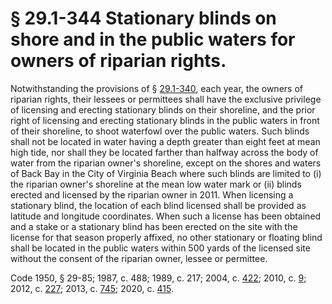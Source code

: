 # § 29.1-344 Stationary blinds on shore and in the public waters for owners of riparian rights.

<p>Notwithstanding the provisions of § <a href='/vacode/29.1-340/'>29.1-340</a>, each year, the owners of riparian rights, their lessees or permittees shall have the exclusive privilege of licensing and erecting stationary blinds on their shoreline, and the prior right of licensing and erecting stationary blinds in the public waters in front of their shoreline, to shoot waterfowl over the public waters. Such blinds shall not be located in water having a depth greater than eight feet at mean high tide, nor shall they be located farther than halfway across the body of water from the riparian owner's shoreline, except on the shores and waters of Back Bay in the City of Virginia Beach where such blinds are limited to (i) the riparian owner's shoreline at the mean low water mark or (ii) blinds erected and licensed by the riparian owner in 2011. When licensing a stationary blind, the location of each blind licensed shall be provided as latitude and longitude coordinates. When such a license has been obtained and a stake or a stationary blind has been erected on the site with the license for that season properly affixed, no other stationary or floating blind shall be located in the public waters within 500 yards of the licensed site without the consent of the riparian owner, lessee or permittee.</p><p>Code 1950, § 29-85; 1987, c. 488; 1989, c. 217; 2004, c. <a href='http://lis.virginia.gov/cgi-bin/legp604.exe?041+ful+CHAP0422'>422</a>; 2010, c. <a href='http://lis.virginia.gov/cgi-bin/legp604.exe?101+ful+CHAP0009'>9</a>; 2012, c. <a href='http://lis.virginia.gov/cgi-bin/legp604.exe?121+ful+CHAP0227'>227</a>; 2013, c. <a href='http://lis.virginia.gov/cgi-bin/legp604.exe?131+ful+CHAP0745'>745</a>; 2020, c. <a href='http://lis.virginia.gov/cgi-bin/legp604.exe?201+ful+CHAP0415'>415</a>.</p>